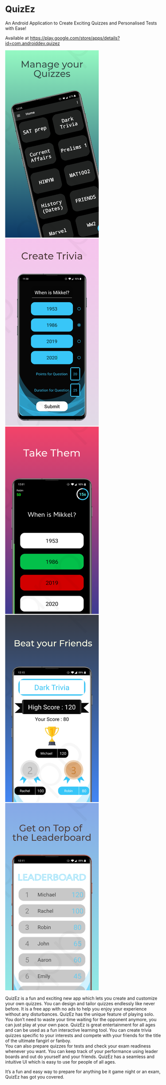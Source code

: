 # QuizEz
An Android Application to Create Exciting Quizzes and Personalised Tests with Ease!

Available at https://play.google.com/store/apps/details?id=com.androiddev.quizez


<img src="Images/image1.png" width="300">


<img src="Images/image2.png" width="300">


<img src="Images/image3.png" width="300">


<img src="Images/image4.png" width="300">


<img src="Images/image5.png" width="300">


QuizEz is a fun and exciting new app which lets you create and customize your own quizzes. You can design and tailor quizzes endlessly like never before. 
It is a free app with no ads to help you enjoy your experience without any disturbances. QuizEz has the unique feature of playing solo. You don’t need to waste your time waiting for the opponent anymore, you can just play at your own pace.
QuizEz is great entertainment for all ages and can be used as a fun interactive learning tool. 
You can create trivia quizzes specific to your interests and compete with your friends for the title of the ultimate fangirl or fanboy.  
You can also prepare quizzes for tests and check your exam readiness whenever you want. You can keep track of your performance using leader boards and out do yourself and your friends.
QuizEz has a seamless and intuitive UI which is easy to use for people of all ages. 

It’s a fun and easy way to prepare for anything be it game night or an exam, QuizEz has got you covered.
